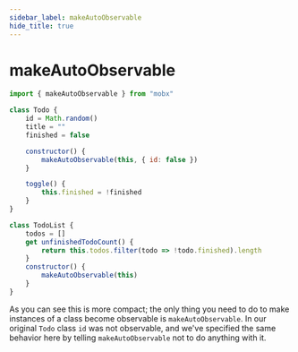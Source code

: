 ```yaml
---
sidebar_label: makeAutoObservable
hide_title: true
---
```


# makeAutoObservable

```javascript
import { makeAutoObservable } from "mobx"

class Todo {
    id = Math.random()
    title = ""
    finished = false

    constructor() {
        makeAutoObservable(this, { id: false })
    }

    toggle() {
        this.finished = !finished
    }
}

class TodoList {
    todos = []
    get unfinishedTodoCount() {
        return this.todos.filter(todo => !todo.finished).length
    }
    constructor() {
        makeAutoObservable(this)
    }
}
```

As you can see this is more compact; the only thing you need to do to make instances of a class become observable is `makeAutoObservable`. In our original `Todo` class `id` was not observable, and we've specified the same behavior here by telling `makeAutoObservable` not to do anything with it.

